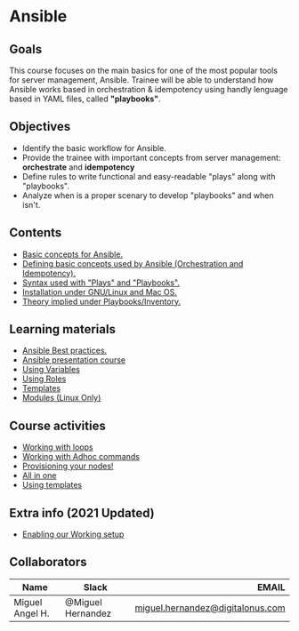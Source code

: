 # Ansible

## Goals
This course focuses on the main basics for one of the most  popular tools for server management, Ansible. Trainee will be able to understand how Ansible works based in orchestration & idempotency using handly lenguage based in YAML files, called **"playbooks"**.

## Objectives
- Identify the basic workflow for Ansible.
- Provide the trainee with important concepts from server management: **orchestrate** and **idempotency**
- Define rules to write functional and easy-readable "plays" along with "playbooks".
- Analyze when is a proper scenary to develop "playbooks" and when isn't.

## Contents
- [Basic concepts for Ansible.](./content/Basic-concepts.md)
- [Defining basic concepts used by Ansible (Orchestration and Idempotency).](./content/Orchestration-&-Idempotency.md)
- [Syntax used with "Plays" and "Playbooks".](./content/Syntax-play.md)
- [Installation under GNU/Linux and Mac OS.](./content/Installation.md)
- [Theory implied under Playbooks/Inventory.](./content/Inventory-Theory.md)

## Learning materials
- [Ansible Best practices.](./material/Ansible-Best-Practices.pdf)
- [Ansible presentation course](./material/Ansible-presentation.pdf)
- [Using Variables](https://docs.ansible.com/ansible/latest/user_guide/playbooks_variables.html)
- [Using Roles](https://docs.ansible.com/ansible/latest/user_guide/playbooks_reuse_roles.html)
- [Templates](https://docs.ansible.com/ansible/latest/modules/template_module.html)
- [Modules (Linux Only)](https://docs.ansible.com/ansible/latest/modules/modules_by_category.html)


## Course activities
- [Working with loops](./activities/01-working-with-loops.md)
- [Working with Adhoc commands](./activities/02-adhoc.md)
- [Provisioning your nodes!](./activities/03-provisioning.md)
- [All in one](./activities/04-All-in-one.md)
- [Using templates](./activities/05-Templates.md)

## Extra info (2021 Updated)
- [Enabling our Working setup](./activities/Working-setup.md)

## Collaborators
| Name | Slack | EMAIL |
| ---- | ----- | ----: |
| Miguel Angel H. | @Miguel Hernandez | miguel.hernandez@digitalonus.com |
